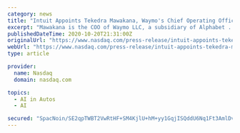 ```yaml
---
category: news
title: "Intuit Appoints Tekedra Mawakana, Waymo's Chief Operating Officer, to Board of Directors"
excerpt: "Mawakana is the COO of Waymo LLC, a subsidiary of Alphabet ... policy related to commerce and advanced applications of artificial intelligence and machine learning. “Tekedra has a deep ..."
publishedDateTime: 2020-10-20T21:31:00Z
originalUrl: "https://www.nasdaq.com/press-release/intuit-appoints-tekedra-mawakana-waymos-chief-operating-officer-to-board-of-directors"
webUrl: "https://www.nasdaq.com/press-release/intuit-appoints-tekedra-mawakana-waymos-chief-operating-officer-to-board-of-directors"
type: article

provider:
  name: Nasdaq
  domain: nasdaq.com

topics:
  - AI in Autos
  - AI

secured: "SpacNoin/SE2qpTWBT2VwRtHF+SM4KjlU+hM+yy1GqjISQddU6Nq1Ft3AmlDvjMjNOCMnjUykApCf+7d7QF906pHW3JVmPg/8EzR/1TCq/MdlkEX2UJWCgHZKpHcelLtAV28e/21FwB+r4HFKAAoys/Bo/wSZbrG04UuntNAkqd4bHdVlp4kuZdDztoRrVnrkp+zL+WFnlPpFqkoZJFfJINPAB25hB+KliPbSwgnUa/kg3lZaGbpiUDHqjZBs0YNR88Se7M3+XRE4uR1URZ3SmntJmJK04x3zRkh+Y1MUAkKAa0OAQ2ASHCOF8+XewKW6toNMAw2AkGsZlUL8opCAL/OKC3lQbp29wD7B4pqcsE=;+Pp25iALG8Q1bHgh2zxmRA=="
---
```


